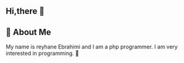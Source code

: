 Hi,there :wave:
----------------
:cherry_blossom: About Me
-----------------
My name is reyhane Ebrahimi and I am a php programmer.
I am very interested in programming. :leaves:


<!---
reyhane1376/reyhane1376 is a ✨ special ✨ repository because its `README.md` (this file) appears on your GitHub profile.
You can click the Preview link to take a look at your changes.
--->
